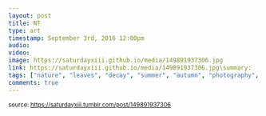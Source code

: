 ```yaml
---
layout: post
title: NT
type: art
timestamp: September 3rd, 2016 12:00pm
audio: 
video: 
image: https://saturdayxiii.github.io/media/149891937306.jpg
link: https://saturdayxiii.github.io/media/149891937306.jpg\summary: 
tags: ["nature", "leaves", "decay", "summer", "autumn", "photography", "art"]
comments: true
---
```

  
<small>source: https://saturdayxiii.tumblr.com/post/149891937306</small>